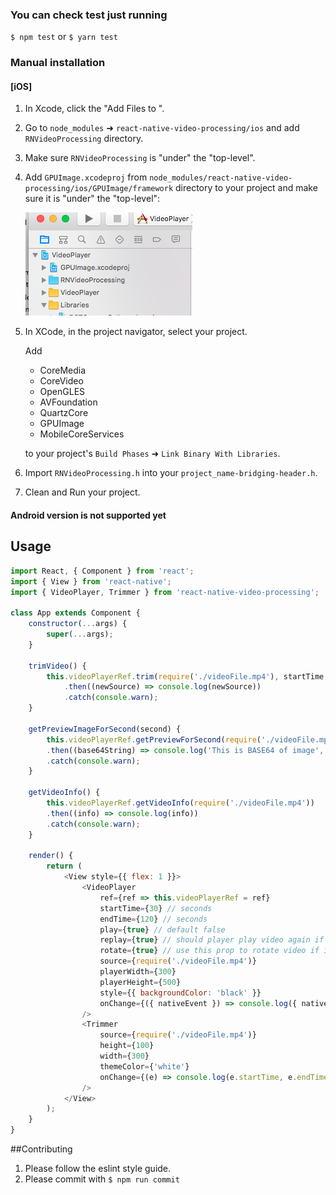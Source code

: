 ### You can check test just running 
`$ npm test` or `$ yarn test`

### Manual installation


#### [iOS]

1. In Xcode, click the "Add Files to <your-project-name>".
2. Go to `node_modules` ➜ `react-native-video-processing/ios` and add `RNVideoProcessing` directory.
3. Make sure `RNVideoProcessing` is "under" the "top-level".
4. Add `GPUImage.xcodeproj` from `node_modules/react-native-video-processing/ios/GPUImage/framework` directory to your project and make sure it is "under" the "top-level":

    ![Project Structure](readme_assets/project-structure.png)

5. In XCode, in the project navigator, select your project.

   Add
    - CoreMedia
    - CoreVideo
    - OpenGLES
    - AVFoundation
    - QuartzCore
    - GPUImage
    - MobileCoreServices

    to your project's `Build Phases` ➜ `Link Binary With Libraries`.
6. Import `RNVideoProcessing.h` into your `project_name-bridging-header.h`.
7. Clean and Run your project.

#### Android version is not supported yet

## Usage
```javascript
import React, { Component } from 'react';
import { View } from 'react-native';
import { VideoPlayer, Trimmer } from 'react-native-video-processing';

class App extends Component {
    constructor(...args) {
        super(...args);
    }

    trimVideo() {
        this.videoPlayerRef.trim(require('./videoFile.mp4'), startTime, endTime)
            .then((newSource) => console.log(newSource))
            .catch(console.warn);
    }

    getPreviewImageForSecond(second) {
        this.videoPlayerRef.getPreviewForSecond(require('./videoFile.mp4'), second)
        .then((base64String) => console.log('This is BASE64 of image', base64String))
        .catch(console.warn);
    }

    getVideoInfo() {
        this.videoPlayerRef.getVideoInfo(require('./videoFile.mp4'))
        .then((info) => console.log(info))
        .catch(console.warn);
    }

    render() {
        return (
            <View style={{ flex: 1 }}>
                <VideoPlayer
                    ref={ref => this.videoPlayerRef = ref}
                    startTime={30} // seconds
                    endTime={120} // seconds
                    play={true} // default false
                    replay={true} // should player play video again if it's ended
                    rotate={true} // use this prop to rotate video if it captured in landscape mode
                    source={require('./videoFile.mp4')}
                    playerWidth={300}
                    playerHeight={500}
                    style={{ backgroundColor: 'black' }}
                    onChange={({ nativeEvent }) => console.log({ nativeEvent })}
                />
                <Trimmer
                    source={require('./videoFile.mp4')}
                    height={100}
                    width={300}
                    themeColor={'white'}
                    onChange={(e) => console.log(e.startTime, e.endTime)}
                />
            </View>
        );
    }
}
```

##Contributing

1. Please follow the eslint style guide.
2. Please commit with `$ npm run commit`